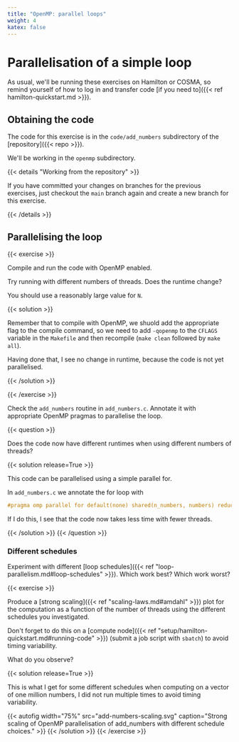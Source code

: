 ```yaml
---
title: "OpenMP: parallel loops"
weight: 4
katex: false
---
```


# Parallelisation of a simple loop

As usual, we'll be running these exercises on Hamilton or COSMA, so
remind yourself of how to log in and transfer code [if you need
to]({{< ref hamilton-quickstart.md >}}).


## Obtaining the code

The code for this exercise is in the `code/add_numbers` subdirectory
of the [repository]({{< repo >}}).

We'll be working in the `openmp` subdirectory.

{{< details "Working from the repository" >}}

If you have committed your changes on branches for the previous
exercises, just checkout the `main` branch again and create a new
branch for this exercise.

{{< /details >}}

## Parallelising the loop

{{< exercise >}}

Compile and run the code with OpenMP enabled.

Try running with different numbers of threads. Does the runtime
change?

You should use a reasonably large value for `N`.

{{< solution >}}

Remember that to compile with OpenMP, we shuold add the appropriate
flag to the compile command, so we need to add `-qopenmp` to the
`CFLAGS` variable in the `Makefile` and then recompile (`make clean`
followed by `make all`).

Having done that, I see no change in runtime, because the code is not
yet parallelised.

{{< /solution >}}

{{< /exercise >}}


Check the `add_numbers` routine in `add_numbers.c`. Annotate it with
appropriate OpenMP pragmas to parallelise the loop.

{{< question >}}

Does the code now have different runtimes when using different numbers
of threads?

{{< solution release=True >}}

This code can be parallelised using a simple parallel for.

In `add_numbers.c` we annotate the for loop with

```c
#pragma omp parallel for default(none) shared(n_numbers, numbers) reduction(+:result) schedule(static)
```

If I do this, I see that the code now takes less time with fewer
threads.

{{< /solution >}}
{{< /question >}}


### Different schedules

Experiment with different [loop schedules]({{< ref
"loop-parallelism.md#loop-schedules" >}}). Which work best? Which work
worst?

{{< exercise >}}

Produce a [strong scaling]({{< ref "scaling-laws.md#amdahl" >}}) plot
for the computation as a function of the number of threads using the
different schedules you investigated.

Don't forget to do this on a [compute node]({{< ref
"setup/hamilton-quickstart.md#running-code" >}}) (submit a job script
with `sbatch`) to avoid timing variability.

What do you observe?

{{< solution release=True >}}

This is what I get for some different schedules when computing on a
vector of one million numbers, I did not run multiple times to avoid
timing variability.

{{< autofig
    width="75%"
    src="add-numbers-scaling.svg"
    caption="Strong scaling of OpenMP parallelisation of add_numbers with different schedule choices." >}}
{{< /solution >}}
{{< /exercise >}}
